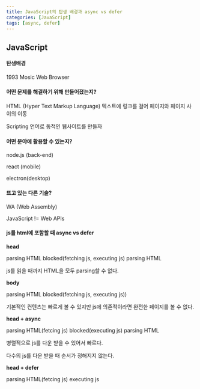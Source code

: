 ```yaml
---
title: JavaScript의 탄생 배경과 async vs defer
categories: [JavaScript]
tags: [async, defer]
---
```




## JavaScript

#### 탄생배경

1993 Mosic Web Browser



#### 어떤 문제를 해결하기 위해 만들어졌는지?

HTML (Hyper Text Markup Language) 텍스트에 링크를 걸어 페이지와 페이지 사이의 이동

Scripting 언어로 동적인 웹사이트를 만들자

#### 어떤 분야에 활용할 수 있는지?

node.js (back-end)

react (mobile)

electron(desktop)



#### 뜨고 있는 다른 기술?

WA (Web Assembly)

JavaScript != Web APIs



#### js를 html에 포함할 때 async vs defer

**head**

parsing HTML blocked(fetching js, executing js) parsing HTML

js를 읽을 때까지 HTML을 모두 parsing할 수 없다.



**body**

parsing HTML  blocked(fetching js, executing js))

기본적인 컨텐츠는 빠르게 볼 수 있지만 js에 의존적이라면 완전한 페이지를 볼 수 없다.



**head + async**

parsing HTML(fetcing js) blocked(executing js) parsing HTML

병렬적으로 js를 다운 받을 수 있어서 빠르다.

다수의 js를 다운 받을 때 순서가 정해지지 않는다.



**head + defer**

parsing HTML(fetcing js) executing js